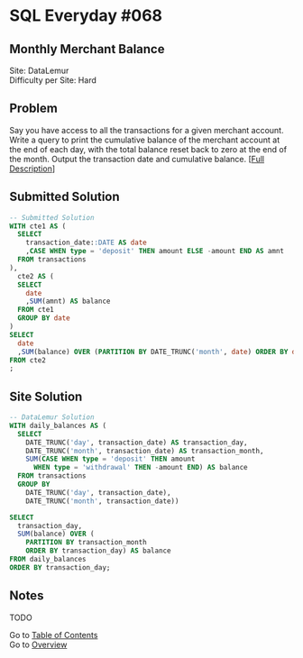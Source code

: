 # SQL Everyday \#068

## Monthly Merchant Balance

Site: DataLemur\
Difficulty per Site: Hard

## Problem

Say you have access to all the transactions for a given merchant account. Write a query to print the cumulative balance of the merchant account at the end of each day, with the total balance reset back to zero at the end of the month. Output the transaction date and cumulative balance. [[Full Description](https://datalemur.com/questions/sql-monthly-merchant-balance)]

## Submitted Solution

```sql
-- Submitted Solution
WITH cte1 AS (
  SELECT
    transaction_date::DATE AS date
    ,CASE WHEN type = 'deposit' THEN amount ELSE -amount END AS amnt 
  FROM transactions
),
  cte2 AS (
  SELECT
    date
    ,SUM(amnt) AS balance
  FROM cte1
  GROUP BY date
)
SELECT
  date
  ,SUM(balance) OVER (PARTITION BY DATE_TRUNC('month', date) ORDER BY date ASC) AS balance
FROM cte2
; 
```

## Site Solution

```sql
-- DataLemur Solution 
WITH daily_balances AS (
  SELECT
    DATE_TRUNC('day', transaction_date) AS transaction_day,
    DATE_TRUNC('month', transaction_date) AS transaction_month,
    SUM(CASE WHEN type = 'deposit' THEN amount
      WHEN type = 'withdrawal' THEN -amount END) AS balance
  FROM transactions
  GROUP BY 
    DATE_TRUNC('day', transaction_date),
    DATE_TRUNC('month', transaction_date))

SELECT
  transaction_day,
  SUM(balance) OVER (
    PARTITION BY transaction_month
    ORDER BY transaction_day) AS balance
FROM daily_balances
ORDER BY transaction_day;
```

## Notes

TODO

Go to [Table of Contents](/README.md#contents)\
Go to [Overview](/README.md)
